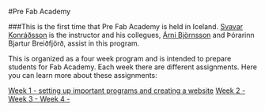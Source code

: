 #Pre Fab Academy

###This is the first time that Pre Fab Academy is held in Iceland. [Svavar Konráðsson](https://fabacademy.org/2023/labs/isafjordur/students/svavar-konradsson/index.html) is the instructor and his collegues, [Árni Björnsson](https://fabacademy.org/2022/labs/isafjordur/students/arni-bjornsson/) and Þórarinn Bjartur Breiðfjörð, assist in this program.

This is organized as a four week program and is intended to prepare students for Fab Academy. Each week there are different assignments. Here you can learn more about these assignments: 

[Week 1 - setting up important programs and creating a website](week1.)
[Week 2 - ]()
[Week 3 - ]()
[Week 4 - ]()
